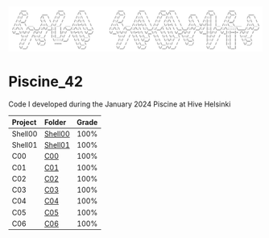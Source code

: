 ![Hive_graphic](Assets/Hive_graphic.PNG)

# Piscine_42
Code I developed during the January 2024 Piscine at Hive Helsinki

  Project  |  Folder  |  Grade  
:-------|:-------|:-------:
Shell00|[Shell00](Shell/Shell00/)|100%
Shell01|[Shell01](Shell/Shell01/)|100%
C00|[C00](C/C00/)|100%
C01|[C01](C/C01/)|100%
C02|[C02](C/C02/)|100%
C03|[C03](C/C03/)|100%
C04|[C04](C/C04/)|100%
C05|[C05](C/C05/)|100%
C06|[C06](C/C06/)|100%
